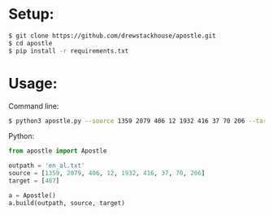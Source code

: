 # Setup:

```bash
$ git clone https://github.com/drewstackhouse/apostle.git
$ cd apostle
$ pip install -r requirements.txt
```

# Usage:
Command line:
```bash
$ python3 apostle.py --source 1359 2079 406 12 1932 416 37 70 206 --target 1747 1531 --output en_sg.txt
```

Python:
```python
from apostle import Apostle

outpath = 'en_al.txt'
source = [1359, 2079, 406, 12, 1932, 416, 37, 70, 206]
target = [487]

a = Apostle()
a.build(outpath, source, target)
```
